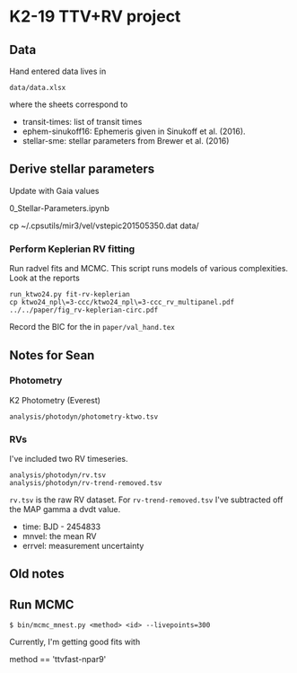 # K2-19 TTV+RV project

## Data

Hand entered data lives in

```
data/data.xlsx
```

where the sheets correspond to

- transit-times: list of transit times 
- ephem-sinukoff16: Ephemeris given in Sinukoff et al. (2016).  
- stellar-sme: stellar parameters from Brewer et al. (2016)

## Derive stellar parameters

Update with Gaia values

0_Stellar-Parameters.ipynb

cp ~/.cpsutils/mir3/vel/vstepic201505350.dat data/


### Perform Keplerian RV fitting

Run radvel fits and MCMC. This script runs models of various complexities. Look at the reports

```
run_ktwo24.py fit-rv-keplerian
cp ktwo24_npl\=3-ccc/ktwo24_npl\=3-ccc_rv_multipanel.pdf ../../paper/fig_rv-keplerian-circ.pdf 
```

Record the BIC for the in `paper/val_hand.tex`






## Notes for Sean

### Photometry

K2 Photometry (Everest)

```
analysis/photodyn/photometry-ktwo.tsv
```

### RVs

I've included two RV timeseries. 

```
analysis/photodyn/rv.tsv
analysis/photodyn/rv-trend-removed.tsv	
```

`rv.tsv` is the raw RV dataset. For `rv-trend-removed.tsv` I've subtracted off the MAP gamma a dvdt value.

- time:  BJD - 2454833
- mnvel: the mean RV
- errvel: measurement uncertainty


## Old notes

## Run MCMC  

```
$ bin/mcmc_mnest.py <method> <id> --livepoints=300
```

Currently, I'm getting good fits with 

method == 'ttvfast-npar9'

